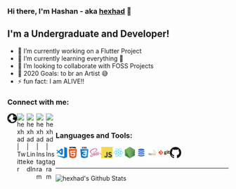 ### Hi there, I'm Hashan - aka [hexhad][website] 👋

## I'm a Undergraduate and Developer!
- 🔭 I’m currently working on a Flutter Project
- 🌱 I’m currently learning everything 🤣
- 👯 I’m looking to collaborate with FOSS Projects
- 🥅 2020 Goals: to br an Artist 😅
- ⚡ fun fact: I am ALIVE!!

### Connect with me:

[<img align="left" alt="hexhad" width="22px" src="https://raw.githubusercontent.com/iconic/open-iconic/master/svg/globe.svg" />][website]
[<img align="left" alt="hexhad | Twitter" width="22px" src="https://cdn.jsdelivr.net/npm/simple-icons@v3/icons/twitter.svg" />][twitter]
[<img align="left" alt="hexhad | LinkedIn" width="22px" src="https://cdn.jsdelivr.net/npm/simple-icons@v3/icons/linkedin.svg" />][linkedin]
[<img align="left" alt="hexhad | Instagram" width="22px" src="https://cdn.jsdelivr.net/npm/simple-icons@v3/icons/instagram.svg" />][instagram]
[<img align="left" alt="hexhad | Instagram" width="22px" src="https://cdn.jsdelivr.net/npm/simple-icons@3.4.0/icons/facebook.svg" />][facebook]

<br />

### Languages and Tools:

<img align="left" alt="Visual Studio Code" width="26px" src="https://raw.githubusercontent.com/github/explore/80688e429a7d4ef2fca1e82350fe8e3517d3494d/topics/visual-studio-code/visual-studio-code.png" />
<img align="left" alt="HTML5" width="26px" src="https://raw.githubusercontent.com/github/explore/80688e429a7d4ef2fca1e82350fe8e3517d3494d/topics/html/html.png" />
<img align="left" alt="CSS3" width="26px" src="https://raw.githubusercontent.com/github/explore/80688e429a7d4ef2fca1e82350fe8e3517d3494d/topics/css/css.png" />
<img align="left" alt="Sass" width="26px" src="https://raw.githubusercontent.com/github/explore/80688e429a7d4ef2fca1e82350fe8e3517d3494d/topics/sass/sass.png" />
<img align="left" alt="JavaScript" width="26px" src="https://raw.githubusercontent.com/github/explore/80688e429a7d4ef2fca1e82350fe8e3517d3494d/topics/javascript/javascript.png" />
<img align="left" alt="React" width="26px" src="https://raw.githubusercontent.com/github/explore/80688e429a7d4ef2fca1e82350fe8e3517d3494d/topics/react/react.png" />
<img align="left" alt="Node.js" width="26px" src="https://raw.githubusercontent.com/github/explore/80688e429a7d4ef2fca1e82350fe8e3517d3494d/topics/nodejs/nodejs.png" />
<img align="left" alt="SQL" width="26px" src="https://raw.githubusercontent.com/github/explore/80688e429a7d4ef2fca1e82350fe8e3517d3494d/topics/sql/sql.png" />
<img align="left" alt="MySQL" width="26px" src="https://raw.githubusercontent.com/github/explore/80688e429a7d4ef2fca1e82350fe8e3517d3494d/topics/mysql/mysql.png" />
<img align="left" alt="Git" width="26px" src="https://raw.githubusercontent.com/github/explore/80688e429a7d4ef2fca1e82350fe8e3517d3494d/topics/git/git.png" />
<img align="left" alt="GitHub" width="26px" src="https://raw.githubusercontent.com/github/explore/78df643247d429f6cc873026c0622819ad797942/topics/github/github.png" />

<br />
<br />

---


<img align="left" alt="hexhad's Github Stats" src="https://github-readme-stats.vercel.app/api?username=hexhad&show_icons=true&hide_border=true" />

[website]: https://hexhad.blogspot.com
[twitter]: https://twitter.com/typodots
[instagram]: https://instagram.com/hexhad
[facebook]: https://fb.com/hashandharmapriya
[linkedin]: https://linkedin.com/in/hashandharmapriya
